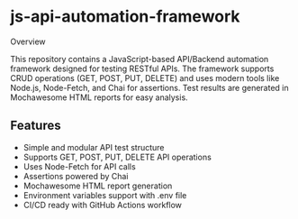 # js-api-automation-framework

Overview

This repository contains a JavaScript-based API/Backend automation framework designed for testing RESTful APIs. The framework supports CRUD operations (GET, POST, PUT, DELETE) and uses modern tools like Node.js, Node-Fetch, and Chai for assertions. Test results are generated in Mochawesome HTML reports for easy analysis.

## Features
- Simple and modular API test structure
- Supports GET, POST, PUT, DELETE API operations
- Uses Node-Fetch for API calls
- Assertions powered by Chai
- Mochawesome HTML report generation
- Environment variables support with .env file
- CI/CD ready with GitHub Actions workflow
